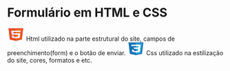 # Formulário em HTML e CSS

<img alt="HTML" height="30" width="40" src="https://raw.githubusercontent.com/devicons/devicon/master/icons/html5/html5-original.svg"> Html utilizado na parte estrutural do site, campos de preenchimento(form) e o botão de enviar.
 <img alt="CSS" height="30" width="40" src="https://raw.githubusercontent.com/devicons/devicon/master/icons/css3/css3-original.svg"> Css utilizado na estilização do site, cores, formatos e etc.
